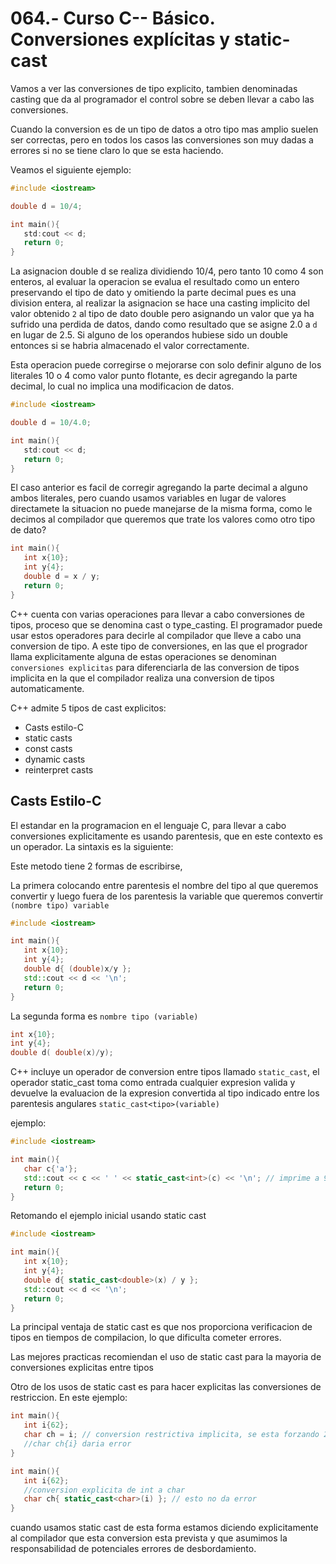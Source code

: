 064.- Curso C-- Básico. Conversiones explícitas y static-cast
===

Vamos a ver las conversiones de tipo explicito, tambien denominadas casting que da al programador el control sobre se deben llevar a cabo las conversiones.

Cuando la conversion es de un tipo de datos a otro tipo mas amplio suelen ser correctas, pero en todos los casos las conversiones son muy dadas a errores si no se tiene claro lo que se esta haciendo.

Veamos el siguiente ejemplo:
```cpp
#include <iostream>

double d = 10/4;

int main(){
   std:cout << d;
   return 0;
}
```
 La asignacion double d se realiza dividiendo 10/4, pero tanto 10 como 4 son enteros, al evaluar la operacion se evalua el resultado como un entero preservando el tipo de dato y omitiendo la parte decimal pues es una division entera, al realizar la asignacion se hace una casting implicito del valor obtenido `2` al tipo de dato double pero asignando un valor que ya ha sufrido una perdida de datos, dando como resultado que se asigne 2.0 a `d` en lugar de 2.5. Si alguno de los operandos hubiese sido un double entonces si se habria almacenado el valor correctamente.

Esta operacion puede corregirse o mejorarse con solo definir  alguno de los literales 10 o 4 como valor punto flotante, es decir agregando la parte decimal, lo cual no implica una modificacion de datos.
```cpp
#include <iostream>

double d = 10/4.0;

int main(){
   std:cout << d;
   return 0;
}
```

El caso anterior es facil de corregir agregando la parte decimal a alguno ambos literales, pero cuando usamos variables en lugar de valores directamete la situacion no puede manejarse de la misma forma, como le decimos al compilador que queremos que trate los valores como otro tipo de dato?
```cpp
int main(){
   int x{10};
   int y{4};
   double d = x / y;
   return 0;
}
```

C++ cuenta con varias operaciones para llevar a cabo conversiones de tipos, proceso que se denomina cast o type_casting. El programador puede usar estos operadores para decirle al compilador que lleve a cabo una conversion de tipo. A este tipo de conversiones, en las que el progrador llama explicitamente alguna de estas operaciones se denominan `conversiones explicitas` para diferenciarla de las conversion de tipos implicita en la que el compilador realiza una conversion de tipos automaticamente.

C++ admite 5 tipos de cast explicitos:
* Casts estilo-C
* static casts
* const casts
* dynamic casts
* reinterpret casts

Casts Estilo-C
---
El estandar en la programacion en el lenguaje C, para llevar a cabo conversiones explicitamente es usando parentesis, que en este contexto es un operador. La sintaxis es la siguiente:

Este metodo tiene 2 formas de escribirse,

La primera colocando entre parentesis el nombre del tipo al que queremos convertir y luego fuera de los parentesis la variable que queremos convertir
`(nombre tipo) variable`

```cpp
#include <iostream>

int main(){
   int x{10};
   int y{4};
   double d{ (double)x/y };
   std::cout << d << '\n';
   return 0;
}
```

La segunda forma es 
`nombre tipo (variable)`
```cpp
int x{10};
int y{4};
double d( double(x)/y);
```

C++ incluye un operador de conversion entre tipos llamado `static_cast`, el operador static_cast toma como entrada cualquier expresion valida y devuelve la evaluacion de la expresion convertida al tipo indicado entre los parentesis angulares `static_cast<tipo>(variable)`

ejemplo:
```cpp
#include <iostream>

int main(){
   char c{'a'};
   std::cout << c << ' ' << static_cast<int>(c) << '\n'; // imprime a 97 
   return 0;
}
```

Retomando el ejemplo inicial usando static cast
```cpp
#include <iostream>

int main(){
   int x{10};
   int y{4};
   double d{ static_cast<double>(x) / y };
   std::cout << d << '\n';
   return 0;
}
```

La principal ventaja de static cast es que nos proporciona verificacion de tipos en tiempos de compilacion, lo que dificulta cometer errores.


Las mejores practicas recomiendan el uso de static cast para la mayoria de conversiones explicitas entre tipos

Otro de los usos de static cast es para hacer explicitas las conversiones de restriccion.
En este ejemplo:

```cpp
int main(){
   int i{62}; 
   char ch = i; // conversion restrictiva implicita, se esta forzando 2 o 4 bytes a caber en un tipo de dato de 1 byte
   //char ch{i} daria error
}

int main(){
   int i{62};
   //conversion explicita de int a char
   char ch{ static_cast<char>(i) }; // esto no da error
}
```

cuando usamos static cast  de esta forma estamos diciendo explicitamente al compilador que esta conversion esta prevista y que asumimos la responsabilidad de potenciales errores de desbordamiento.